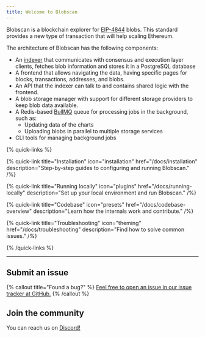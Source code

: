 ```yaml
---
title: Welcome to Blobscan
---
```


Blobscan is a blockchain explorer for [EIP-4844](https://www.eip4844.com) blobs.
This standard provides a new type of transaction that will help scaling Ethereum.

The architecture of Blobscan has the following components:

- An [indexer](/docs/indexer) that communicates with consensus and execution layer clients, fetches blob information and stores it in a PostgreSQL database
- A frontend that allows navigating the data, having specific pages for blocks, transactions, addresses, and blobs.
- An API that the indexer can talk to and contains shared logic with the frontend.
- A blob storage manager with support for different storage providers to keep blob data available.
- A Redis-based [BullMQ](https://bullmq.io/) queue for processing jobs in the background, such as:
    - Updating data of the charts
    - Uploading blobs in parallel to multiple storage services
- CLI tools for managing background jobs

{% quick-links %}

{% quick-link title="Installation" icon="installation" href="/docs/installation" description="Step-by-step guides to configuring and running Blobscan." /%}

{% quick-link title="Running locally" icon="plugins" href="/docs/running-locally" description="Set up your local environment and run Blobscan." /%}

{% quick-link title="Codebase" icon="presets" href="/docs/codebase-overview" description="Learn how the internals work and contribute." /%}

{% quick-link title="Troubleshooting" icon="theming" href="/docs/troubleshooting" description="Find how to solve common issues." /%}

{% /quick-links %}

---

## Submit an issue

{% callout title="Found a bug?" %}
[Feel free to open an issue in our issue tracker at GitHub.](https://github.com/Blobscan/blobscan/issues)
{% /callout %}

## Join the community

You can reach us on [Discord!](https://discordapp.com/invite/fmqrqhkjHY/)
